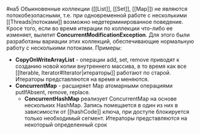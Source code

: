 #на5
Обыкновенные коллекции ([[List]], [[Set]], [[Map]]) не являются потокобезопасными, т.е. при одновременной работе с несколькими [[Threads|потоками]] возможно недетерминированное поведение. Кросе того, если во время итерации по коллекции что-либо ее изменяет, вылетит **ConcurrentModificationException**. Для этого были разработаны вариации этих коллекций, обеспечивающие нормальную работу с несколькими потоками.
Примеры:
* **CopyOnWriteArrayList** - операции add, set, remove приводят к созданию новой копии внутреннего массива, в то время как все [[Iterable, Iterator#Iterator|итераторы]] работают по старой. Итераторы представляются на время и меняются.
* **ConcurrentMap** - расширяет Map атомарными операциями putIfAbsent, remove, replace.
	* **ConcurrentHashMap** реализует ConcurrentMap на основе нескольких HashMap. Запись помещается в один из них в зависимости от [[hashCode]] ключа, при доступе блокируется только необходимый сегмент. Итераторы представляются на некоторый определенный срок